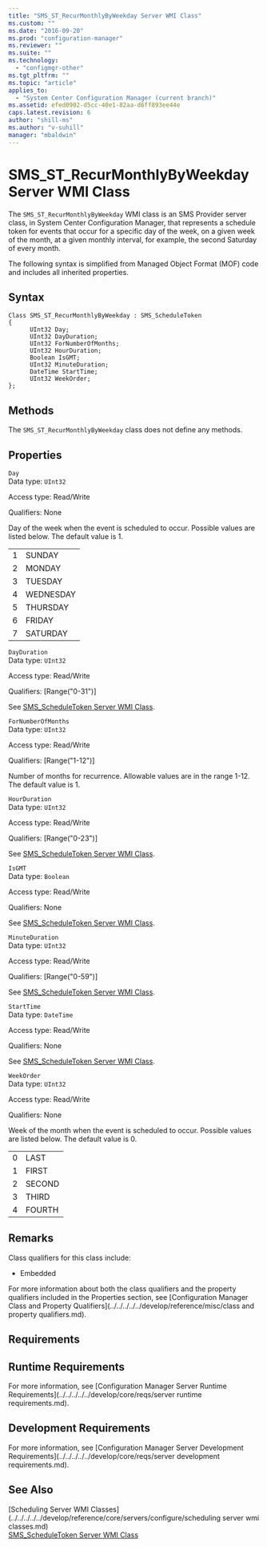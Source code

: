 ```yaml
---
title: "SMS_ST_RecurMonthlyByWeekday Server WMI Class"
ms.custom: ""
ms.date: "2016-09-20"
ms.prod: "configuration-manager"
ms.reviewer: ""
ms.suite: ""
ms.technology: 
  - "configmgr-other"
ms.tgt_pltfrm: ""
ms.topic: "article"
applies_to: 
  - "System Center Configuration Manager (current branch)"
ms.assetid: efed0902-d5cc-40e1-82aa-d6ff893ee44e
caps.latest.revision: 6
author: "shill-ms"
ms.author: "v-suhill"
manager: "mbaldwin"
---
```

# SMS_ST_RecurMonthlyByWeekday Server WMI Class
The `SMS_ST_RecurMonthlyByWeekday` WMI class is an SMS Provider server class, in System Center Configuration Manager, that represents a schedule token for events that occur for a specific day of the week, on a given week of the month, at a given monthly interval, for example, the second Saturday of every month.  
  
 The following syntax is simplified from Managed Object Format (MOF) code and includes all inherited properties.  
  
## Syntax  
  
```  
Class SMS_ST_RecurMonthlyByWeekday : SMS_ScheduleToken  
{  
      UInt32 Day;  
      UInt32 DayDuration;  
      UInt32 ForNumberOfMonths;  
      UInt32 HourDuration;  
      Boolean IsGMT;  
      UInt32 MinuteDuration;  
      DateTime StartTime;  
      UInt32 WeekOrder;  
};  
```  
  
## Methods  
 The `SMS_ST_RecurMonthlyByWeekday` class does not define any methods.  
  
## Properties  
 `Day`  
 Data type: `UInt32`  
  
 Access type: Read/Write  
  
 Qualifiers: None  
  
 Day of the week when the event is scheduled to occur. Possible values are listed below. The default value is 1.  
  
|||  
|-|-|  
|1|SUNDAY|  
|2|MONDAY|  
|3|TUESDAY|  
|4|WEDNESDAY|  
|5|THURSDAY|  
|6|FRIDAY|  
|7|SATURDAY|  
  
 `DayDuration`  
 Data type: `UInt32`  
  
 Access type: Read/Write  
  
 Qualifiers: [Range("0-31")]  
  
 See [SMS_ScheduleToken Server WMI Class](../../../../../develop/reference/core/servers/configure/sms_scheduletoken-server-wmi-class.md).  
  
 `ForNumberOfMonths`  
 Data type: `UInt32`  
  
 Access type: Read/Write  
  
 Qualifiers: [Range("1-12")]  
  
 Number of months for recurrence. Allowable values are in the range 1-12. The default value is 1.  
  
 `HourDuration`  
 Data type: `UInt32`  
  
 Access type: Read/Write  
  
 Qualifiers: [Range("0-23")]  
  
 See [SMS_ScheduleToken Server WMI Class](../../../../../develop/reference/core/servers/configure/sms_scheduletoken-server-wmi-class.md).  
  
 `IsGMT`  
 Data type: `Boolean`  
  
 Access type: Read/Write  
  
 Qualifiers: None  
  
 See [SMS_ScheduleToken Server WMI Class](../../../../../develop/reference/core/servers/configure/sms_scheduletoken-server-wmi-class.md).  
  
 `MinuteDuration`  
 Data type: `UInt32`  
  
 Access type: Read/Write  
  
 Qualifiers: [Range("0-59")]  
  
 See [SMS_ScheduleToken Server WMI Class](../../../../../develop/reference/core/servers/configure/sms_scheduletoken-server-wmi-class.md).  
  
 `StartTime`  
 Data type: `DateTime`  
  
 Access type: Read/Write  
  
 Qualifiers: None  
  
 See [SMS_ScheduleToken Server WMI Class](../../../../../develop/reference/core/servers/configure/sms_scheduletoken-server-wmi-class.md).  
  
 `WeekOrder`  
 Data type: `UInt32`  
  
 Access type: Read/Write  
  
 Qualifiers: None  
  
 Week of the month when the event is scheduled to occur. Possible values are listed below. The default value is 0.  
  
|||  
|-|-|  
|0|LAST|  
|1|FIRST|  
|2|SECOND|  
|3|THIRD|  
|4|FOURTH|  
  
## Remarks  
 Class qualifiers for this class include:  
  
-   Embedded  
  
 For more information about both the class qualifiers and the property qualifiers included in the Properties section, see [Configuration Manager Class and Property Qualifiers](../../../../../develop/reference/misc/class and property qualifiers.md).  
  
## Requirements  
  
## Runtime Requirements  
 For more information, see [Configuration Manager Server Runtime Requirements](../../../../../develop/core/reqs/server runtime requirements.md).  
  
## Development Requirements  
 For more information, see [Configuration Manager Server Development Requirements](../../../../../develop/core/reqs/server development requirements.md).  
  
## See Also  
 [Scheduling Server WMI Classes](../../../../../develop/reference/core/servers/configure/scheduling server wmi classes.md)   
 [SMS_ScheduleToken Server WMI Class](../../../../../develop/reference/core/servers/configure/sms_scheduletoken-server-wmi-class.md)